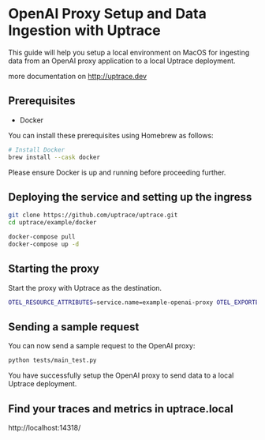 # OpenAI Proxy Setup and Data Ingestion with Uptrace

This guide will help you setup a local environment on MacOS for ingesting data from an OpenAI proxy application to a local Uptrace deployment.

more documentation on http://uptrace.dev

## Prerequisites

- Docker

You can install these prerequisites using Homebrew as follows:

```bash
# Install Docker
brew install --cask docker
```

Please ensure Docker is up and running before proceeding further.


## Deploying the service and setting up the ingress

```bash
git clone https://github.com/uptrace/uptrace.git
cd uptrace/example/docker

docker-compose pull
docker-compose up -d
```

## Starting the proxy

Start the proxy with Uptrace as the destination.

```bash
OTEL_RESOURCE_ATTRIBUTES=service.name=example-openai-proxy OTEL_EXPORTER_OTLP_ENDPOINT="http://localhost:14318" OTEL_EXPORTER_OTLP_HEADERS="uptrace-dsn=http://project1_secret_token@localhost:14318/1" opentelemetry-instrument --traces_exporter otlp_proto_http,console --metrics_exporter otlp_proto_http,console uvicorn main:app
```

## Sending a sample request

You can now send a sample request to the OpenAI proxy:

```bash
python tests/main_test.py
```

You have successfully setup the OpenAI proxy to send data to a local Uptrace deployment.

## Find your traces and metrics in uptrace.local

http://localhost:14318/